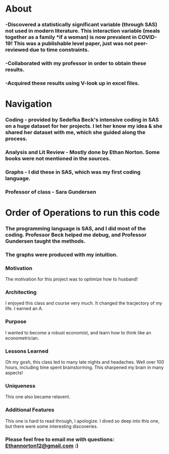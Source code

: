 # About

### -Discovered a statistically significant variable (through SAS) not used in modern literature. This interaction variable (meals together as a family *if a woman) is now prevalent in COVID-19! This was a publishable level paper, just was not peer-reviewed due to time constraints.
### -Collaborated with my professor in order to obtain these results. 
### -Acquired these results using V-look up in excel files.

# Navigation

### Coding - provided by Sedefka Beck's intensive coding in SAS on a huge dataset for her projects. I let her know my idea & she shared her dataset with me, which she guided along the process.
### Analysis and Lit Review - Mostly done by Ethan Norton. Some books were not mentioned in the sources.
### Graphs - I did these in SAS, which was my first coding language.
### Professor of class - Sara Gundersen


# Order of Operations to run this code

### The programming language is SAS, and I did most of the coding. Professor Beck helped me debug, and Professor Gundersen taught the methods.
### The graphs were produced with my intuition.

 
 ### Motivation 
 
The motivation for this project was to optimize how to husband!
  
 ### Architecting 

I enjoyed this class and course very much. It changed the tracjectory of my life. I earned an A.

### Purpose

I wanted to become a robust economist, and learn how to think like an econometrician.

### Lessons Learned

Oh my gosh, this class led to many late nights and headaches. Well over 100 hours, including time spent brainstorming. This sharpened my brain in many aspects!

### Uniqueness

This one also became relavent.

### Additional Features

This one is hard to read through, I apologize. I dived so deep into this one, but there were some interesting discoveries.

### Please feel free to email me with questions: Ethannorton12@gmail.com :)
